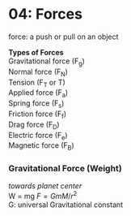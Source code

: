 # 04: Forces

force: a push or pull on an object

**Types of Forces**  
Gravitational force (F<sub>g</sub>)   
Normal force (F<sub>N</sub>)  
Tension (F<sub>T</sub> or T)  
Applied force (F<sub>a</sub>)  
Spring force (F<sub>s</sub>)  
Friction force (F<sub>f</sub>)  
Drag force (F<sub>D</sub>)  
Electric force (F<sub>e</sub>)  
Magnetic force (F<sub>B</sub>)  

### Gravitational Force (Weight)
*towards planet center*  
	W = mg
	$F = GmM/r^2$  
G: universal Gravitational constant

